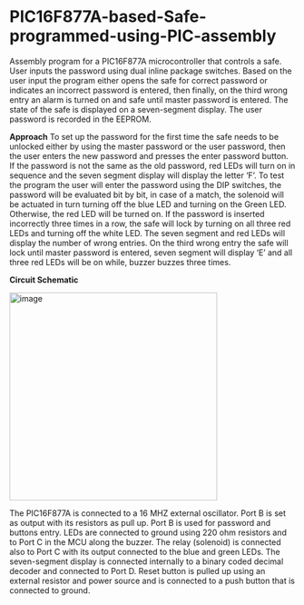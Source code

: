 # PIC16F877A-based-Safe-programmed-using-PIC-assembly
Assembly program for a PIC16F877A microcontroller that controls a safe. User inputs the password using dual inline package switches. Based on the user input the program either opens the safe for correct password or indicates an incorrect password is entered, then finally, on the third wrong entry an alarm is turned on and safe until master password is entered. The state of the safe is displayed on a seven-segment display. The user password is recorded in the EEPROM.

**Approach**
To set up the password for the first time the safe needs to be unlocked either by using the master password or the user password, then the user enters the new password and presses the enter password button. If the password is not the same as the old password, red LEDs will turn on in sequence and the seven segment display will display the letter ‘F’. To test the program the user will enter the password using the DIP switches, the password will be evaluated bit by bit, in case of a match, the solenoid will be actuated in turn turning off the blue LED and turning on the Green LED. Otherwise, the red LED will be turned on. If the password is inserted incorrectly three times in a row, the safe will lock by turning on all three red LEDs and turning off the white LED. The seven segment and red LEDs will display the number of wrong entries. On the third wrong entry the safe will lock until master password is entered, seven segment will display ‘E’ and all three red LEDs will be on while, buzzer buzzes three times.

**Circuit Schematic**

<img width="366" alt="image" src="https://github.com/YasseenTolba/PIC16F877A-based-Safe-programmed-using-PIC-assembly/assets/55665255/b9d7786b-6d07-4fae-a53d-16b0e44237ec">

The PIC16F877A is connected to a 16 MHZ external oscillator. Port B is set as output with its resistors as pull up. Port B is used for password and buttons entry. LEDs are connected to ground using 220 ohm resistors and to Port C in the MCU along the buzzer. The relay (solenoid) is connected also to Port C with its output connected to the blue and green LEDs. The seven-segment display is connected internally to a binary coded decimal decoder and connected to Port D. Reset button is pulled up using an external resistor and power source and is connected to a push button that is connected to ground. 
